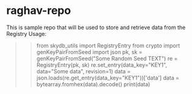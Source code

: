 # raghav-repo

This is sample repo that will be used to store and retrieve data from the Registry
Usage:
>> from skydb\_utils import RegistryEntry
>> from crypto import genKeyPairFromSeed
>> import json
>> pk, sk = genKeyPairFromSeed("Some Random Seed TEXT")
>> re = RegistryEntry(pk, sk)
>> re.set\_entry(data\_key="KEY1", data="Some data", revision=1)
>> data = json.loads(re.get\_entry(data\_key="KEY1"))['data']
>> data = bytearray.fromhex(data).decode()
>> print(data)
